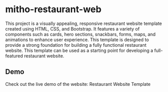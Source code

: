 # mitho-restaurant-web
This project is a visually appealing, responsive restaurant website template created using HTML, CSS, and Bootstrap. It features a variety of components such as cards, hero sections, snackbars, forms, maps, and animations to enhance user experience. This template is designed to provide a strong foundation for building a fully functional restaurant website.
This template can be used as a starting point for developing a full-featured restaurant website.

## Demo
Check out the live demo of the website: Restaurant Website Template
